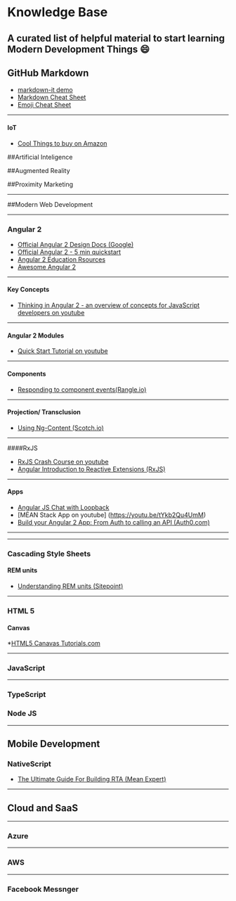 # Knowledge Base

## A curated list of helpful material to start learning Modern Development Things :smile:

## GitHub Markdown
* [markdown-it demo](https://markdown-it.github.io/)
* [Markdown Cheat Sheet](https://github.com/adam-p/markdown-here/wiki/Markdown-Cheatsheet)
* [Emoji Cheat Sheet](http://www.webpagefx.com/tools/emoji-cheat-sheet/)

---

#### IoT

* [Cool Things to buy on Amazon](https://www.youtube.com/watch?v=PdLBRPkZObA&sns=em)

##Artificial Inteligence

##Augmented Reality

##Proximity Marketing

---

##Modern Web Development
***

### Angular 2 
* [Official Angular 2 Design Docs (Google)](https://drive.google.com/drive/folders/0B7Ovm8bUYiUDR29iSkEyMk5pVUk)
* [Official Angular 2 - 5 min quickstart](https://angular.io/docs/js/latest/quickstart.html)
* [Angular 2 Education Rsources](https://github.com/timjacobi/angular2-education)
* [Awesome Angular 2](https://github.com/AngularClass/awesome-angular2)

___

#### Key Concepts
* [Thinking in Angular 2 -  an overview of concepts for JavaScript developers on youtube](https://youtu.be/XlqoPpLMdwY)

___

#### Angular 2 Modules
* [Quick Start Tutorial on youtube](https://youtu.be/L0XXoPqSphs)

___

#### Components
* [Responding to component events(Rangle.io)](https://angular-2-training-book.rangle.io/handout/components/app_structure/responding_to_component_events.html)

___

#### Projection/ Transclusion
* [Using Ng-Content (Scotch.io) ](https://scotch.io/tutorials/angular-2-transclusion-using-ng-content)

___

####RxJS
* [RxJS Crash Course on youtube](https://youtu.be/ei7FsoXKPl0)
* [Angular Introduction to Reactive Extensions (RxJS)](https://medium.com/google-developer-experts/angular-introduction-to-reactive-extensions-rxjs-a86a7430a61f#.1o4tur21g)
___

#### Apps
* [Angular JS Chat with Loopback](https://www.codetutorial.io/angularjs-chat-whit-socket-io-and-loopback/)
* [MEAN Stack App on youtube] (https://youtu.be/tYkb2Qu4UmM)
* [Build your Angular 2 App: From Auth to calling an API (Auth0.com)](https://auth0.com/blog/creating-your-first-real-world-angular-2-app-from-authentication-to-calling-an-api-and-everything-in-between/)

___

***

### Cascading Style Sheets

#### REM units
* [Understanding REM units (Sitepoint)](https://www.sitepoint.com/understanding-and-using-rem-units-in-css/)

***

### HTML 5

#### Canvas
*[HTML5 Canavas Tutorials.com](http://www.html5canvastutorials.com/)

***

### JavaScript
***

### TypeScript


### Node JS

---

## Mobile Development

### NativeScript

* [The Ultimate Guide For Building RTA (Mean Expert)](http://mean.expert/2016/06/09/angular-2-ultimate-real-time/)
---

## Cloud and SaaS
***
### Azure
***
### AWS
***
### Facebook Messnger

